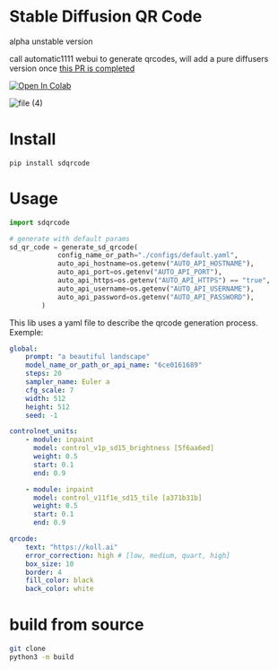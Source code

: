 # Stable Diffusion QR Code
alpha unstable version

call automatic1111 webui to generate qrcodes, will add a pure diffusers version once [this PR is completed](https://github.com/huggingface/diffusers/pull/3770)

<a target="_blank" href="https://colab.research.google.com/github/koll-ai/stable-difusion-qrcode/blob/master/colabs/demo_sdqrcode.ipynb">
  <img src="https://colab.research.google.com/assets/colab-badge.svg" alt="Open In Colab"/>
</a>

![file (4)](https://github.com/koll-ai/stable-difusion-qrcode/assets/22277706/435d4a3c-5eca-498e-a8bd-47d2658e6305)

# Install
```
pip install sdqrcode
```

# Usage
```python
import sdqrcode

# generate with default params
sd_qr_code = generate_sd_qrcode(
            config_name_or_path="./configs/default.yaml",
            auto_api_hostname=os.getenv("AUTO_API_HOSTNAME"),
            auto_api_port=os.getenv("AUTO_API_PORT"),
            auto_api_https=os.getenv("AUTO_API_HTTPS") == "true",
            auto_api_username=os.getenv("AUTO_API_USERNAME"),
            auto_api_password=os.getenv("AUTO_API_PASSWORD"),
        )
```

This lib uses a yaml file to describe the qrcode generation process. Exemple:
``` yaml
global:
    prompt: "a beautiful landscape"
    model_name_or_path_or_api_name: "6ce0161689"
    steps: 20
    sampler_name: Euler a
    cfg_scale: 7
    width: 512
    height: 512
    seed: -1

controlnet_units:
    - module: inpaint
      model: control_v1p_sd15_brightness [5f6aa6ed]
      weight: 0.5
      start: 0.1
      end: 0.9

    - module: inpaint
      model: control_v11f1e_sd15_tile [a371b31b]
      weight: 0.5
      start: 0.1
      end: 0.9

qrcode:
    text: "https://koll.ai"
    error_correction: high # [low, medium, quart, high]
    box_size: 10
    border: 4
    fill_color: black
    back_color: white
```





# build from source

```bash
git clone
python3 -m build
